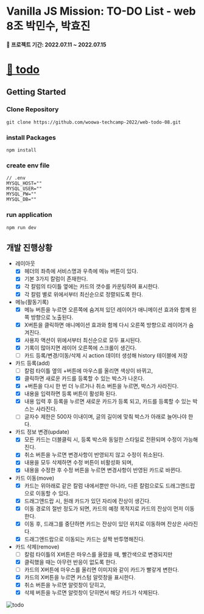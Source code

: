 # Vanilla JS Mission: TO-DO List - web 8조 박민수, 박효진
#### :calendar: 프로젝트 기간: 2022.07.11 ~ 2022.07.15

# [🔗 todo](http://ec2-3-34-184-43.ap-northeast-2.compute.amazonaws.com:3000/)

## Getting Started

### Clone Repository

```
git clone https://github.com/woowa-techcamp-2022/web-todo-08.git
```

### install Packages

```
npm install
```

### create env file

```
// .env
MYSQL_HOST=""
MYSQL_USER=""
MYSQL_PW=""
MYSQL_DB=""
```

### run application

```
npm run dev
```

## 개발 진행상황

- 레이아웃
  - [x] 헤더의 좌측에 서비스명과 우측에 메뉴 버튼이 있다.
  - [x] 기본 3가지 칼럼이 존재한다.
  - [x] 각 칼럼의 타이틀 옆에는 카드의 갯수를 카운팅하여 표시한다.
  - [x] 각 칼럼 별로 위에서부터 최신순으로 정렬되도록 한다.
- 메뉴(활동기록)
  - [x] 메뉴 버튼을 누르면 오른쪽에 숨겨져 있던 레이어가 애니메이션 효과와 함께 왼쪽 방향으로 노출된다.
  - [x] X버튼을 클릭하면 애니메이션 효과와 함께 다시 오른쪽 방향으로 레이어가 숨겨진다.
  - [x] 사용자 액션이 위에서부터 최신순으로 모두 표시된다.
  - [x] 기록이 많아지면 레이어 오른쪽에 스크롤이 생긴다.
  - [ ] 카드 등록/변경/이동/삭제 시 action 데이터 생성해 history 테이블에 저장
- 카드 등록(add)
  - [ ] 칼럼 타이틀 옆의 +버튼에 마우스를 올리면 색상이 바뀌고,
  - [x] 클릭하면 새로운 카드를 등록할 수 있는 박스가 나온다.
  - [x] +버튼을 다시 한 번 더 누르거나 취소 버튼을 누르면, 박스가 사라진다.
  - [x] 내용을 입력하면 등록 버튼이 활성화 된다.
  - [x] 내용 입력 후 등록을 누르면 새로운 카드가 등록 되고, 카드를 등록할 수 있는 박스는 사라진다.
  - [ ] 글자수 제한은 500자 이내이며, 글의 길이에 맞춰 박스가 아래로 늘어나야 한다.
- 카드 정보 변경(update)
  - [x] 모든 카드는 더블클릭 시, 등록 박스와 동일한 스타일로 전환되며 수정이 가능해진다.
  - [x] 취소 버튼을 누르면 변경사항이 반영되지 않고 수정이 취소된다.
  - [x] 내용을 모두 삭제하면 수정 버튼이 비활성화 되며,
  - [x] 내용을 수정한 후 수정 버튼을 누르면 변경사항이 반영된 카드로 바뀐다.
- 카드 이동(move)
  - [x] 카드는 위아래로 같은 칼럼 내에서뿐만 아니라, 다른 칼럼으로도 드래그앤드랍으로 이동할 수 있다.
  - [x] 드래그앤드랍 시, 원래 카드가 있던 자리에 잔상이 생긴다.
  - [x] 이동 경로의 절반 정도가 되면, 카드의 예정 목적지로 카드의 잔상이 먼저 이동한다.
  - [x] 이동 후, 드래그를 중단하면 카드는 잔상이 있던 위치로 이동하며 잔상은 사라진다.
  - [x] 드래그앤드랍으로 이동되는 카드는 살짝 반투명해진다.
- 카드 삭제(remove)
  - [ ] 칼럼 타이틀의 X버튼은 마우스를 올렸을 때, 빨간색으로 변경되지만
  - [x] 클릭했을 때는 아무런 반응이 없도록 한다.
  - [ ] 카드의 X버튼에 마우스를 올리면 이미지와 같이 카드가 빨갛게 변한다.
  - [x] 카드의 X버튼을 누르면 커스텀 알럿창을 표시한다.
  - [x] 취소 버튼을 누르면 알럿창이 닫히고,
  - [x] 삭제 버튼을 누르면 알럿창이 닫히면서 해당 카드가 삭제된다.

![todo](https://user-images.githubusercontent.com/52727782/179409878-2e6ee303-443d-4f5d-8b53-62d4fdef194b.gif)


